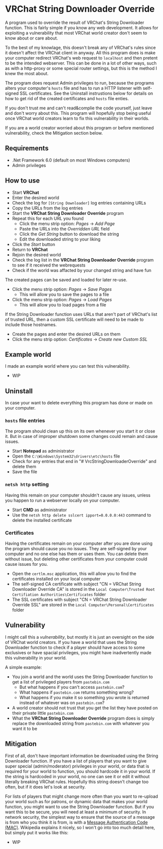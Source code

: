 # VRChat String Downloader Override
A program used to override the result of VRChat's String Downloader function. This is fairly simple if you know any web development. It allows for exploiting a vulnerability that most VRChat world creator don't seem to know about or care about.

To the best of my knowlage, this doesn't break any of VRChat's rules since it doesn't affect the VRChat client in anyway. All this program does is make your computer redirect VRChat's web request to `localhost` and then pretent to be the intended webserver. This can be done in a lot of other ways, such as with a http-proxy or some special router settings, but this is the method I knew the most about.

The program does request Admin privileges to run, because the programs alters your computer's `hosts` file and has to run a HTTP listener with self-signed SSL certificates. See the Uninstall instrustions below for details on how to get rid of the created certificates and `hosts` file enties.

If you don't trust me and can't read&complie the code yourself, just leave and don't worry about this. This program will hopefully stop being useful once VRChat world creators learn to fix this vulnerability in their worlds.

If you are a world creator worried about this program or before mentioned vulnerability, check the Mitigation section below.

## Requirements
* .Net Framework 6.0 (default on most Windows computers)
* Admin privileges

## How to use
* Start **VRChat**
* Enter the desired world
* Check the log for `[String Downloader]` log entries containing URLs
* Copy the URLs from the log entries
* Start the **VRChat String Downloader Override** program
* Repeat this for each URL you found
  * Click the menu strip option: *Pages* -> *Add Page*
  * Paste the URLs into the *Overridden URL* field
  * Click the *Get String* button to download the string
  * Edit the downloaded string to your liking
* Click the *Start* button
* Return to **VRChat**
* Rejoin the desired world
* Check the log list in the **VRChat String Downloader Override** program to see if it received the webrequests
* Check if the world was affacted by your changed string and have fun

The created pages can be saved and loaded for later re-use.
* Click the menu strip option: *Pages* -> *Save Pages*
  * This will allow you to save the pages to a file
* Click the menu strip option: *Pages* -> *Load Pages*
  * This will allow you to load pages from a file

If the String Downloader function uses URLs that aren't part of VRChat's list of trusted URL, then a custom SSL certificate will need to be made to include those hostnames.
* Create the pages and enter the desired URLs on them
* Click the menu strip option: *Certificates* -> *Create new Custom SSL*

## Example world
I made an example world where you can test this vulnerability.
* WIP

## Uninstall
In case your want to delete everything this program has done or made on your computer.

### `hosts` file entries
The program should clean up this on its own whenever you start it or close it. But in case of improper shutdown some changes could remain and cause issues.
* Start **Notepad** as administrator
* Open the `C:\Windows\System32\drivers\etc\hosts` file
* Check for any entries that end in "# VrcStringDownloaderOverride" and delete them
* Save the file

### `netsh http` setting
Having this remain on your computer shouldn't cause any issues, unless you happen to run a webserver locally on your computer.
* Start **CMD** as administrator
* Use the `netsh http delete sslcert ipport=0.0.0.0:443` command to delete the installed certificate

### Certificates
Having the certificates remain on your computer after you are done using the program should cause you no issues. They are self-signed by your computer and no one else has them or uses them. You can delete them without issue, but deleting other certificates from your computer could cause issues for you.
* Open the `certlm.msc` application, this will allow you to find the certificates installed on your local computer
* The self-signed CA certificate with subject "CN = VRChat String Downloader Override CA" is stored in the `Local Computer\Trusted Root Certifiation Authorities\Certificates` folder
* The SSL certificates with subject "CN = VRChat String Downloader Override SSL" are stored in the `Local Computer\Personal\Certificates` folder

## Vulnerability
I might call this a *vulnerability*, but mostly it is just an oversight on the side of VRChat world creators. If you have a world that uses the String Downloader function to check if a player should have access to some exclusives or have spacial privileges, you might have inadvertently made this vulnerability in your world.

A simple example:
* You join a world and the world uses the String Downloader function to get a list of privileged players from `pastebin.com`
  * But what happens if you can't access `pastebin.com`?
  * What happens if `pastebin.com` returns something wrong?
  * What happens if you make it so something you wrote is returned instead of whatever was on `pastebin.com`?
* A world creator should not trust that you get the list they have posted on their private little `pastebin.com`
* What the **VRChat String Downloader Override** program does is simply replace the downloaded string from `pastebin.com` with whatever you want it to be

## Mitigation
First of all, don't have important information be downloaded using the String Downloader function. If you have a list of players that you want to give super special (admin/moderator) privileges in your world, or data that is required for your world to function, you should hardcode it in your world. If the string is hardcoded in your world, no one can see it or edit it without literally breaking VRChat rules. Hopefully this string doesn't change too often, but if it does let's look at security.

For lists of players that might change more often than you want to re-upload your world such as for patrons, or dynamic data that makes your world function, you might want to use the String Downloader function. But if you want this to be secure, you will need at least a minimum of security. In network security, the simplest way to ensure that the source of a message is from who you think it is from, is with a [Message Authentication Code (MAC)](https://en.wikipedia.org/wiki/Message_authentication_code). Wikipedia explains it nicely, so I won't go into too much detail here, but simply put it works like this:
* WIP
